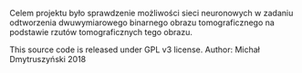 Celem projektu było sprawdzenie możliwości sieci neuronowych 
w zadaniu odtworzenia dwuwymiarowego binarnego obrazu tomograficznego 
na podstawie rzutów tomograficznych tego obrazu.


This source code is released under GPL v3 license.
Author: Michał Dmytruszyński
2018